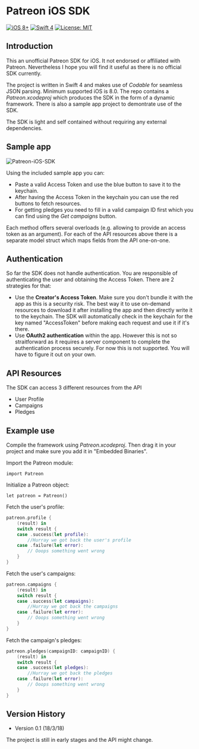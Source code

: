 # Patreon iOS SDK
[![iOS 8+](https://img.shields.io/badge/platform-iOS%209%2B-blue.svg)](https://img.shields.io/badge/platform-iOS%209%2B-blue.svg)
[![Swift 4](https://img.shields.io/badge/language-swift4-f48041.svg)](https://img.shields.io/badge/language-swift4-f48041.svg)
[![License: MIT](https://img.shields.io/badge/license-MIT-lightgrey.svg)](https://img.shields.io/badge/license-MIT-lightgrey.svg)


## Introduction
This an unofficial Patreon SDK for iOS. It not endorsed or affiliated with Patreon. Nevertheless I hope you will find it useful as there is no official SDK currently.

The project is written in Swift 4 and makes use of *Codable* for seamless JSON parsing. Minimum supported iOS is 8.0. The repo contains a *Patreon.xcodeproj* which produces the SDK in the form of a dynamic framework. There is also a sample app project to demontrate use of the SDK.

The SDK is light and self contained without requiring any external dependencies.

## Sample app

![Patreon-iOS-SDK](https://github.com/fotiDim/Patreon-iOS-SDK/raw/master/Screenshots/Patreon-iOS-SDK.png)


Using the included sample app you can:
* Paste a valid Access Token and use the blue button to save it to the keychain.
* After having the Access Token in the keychain you can use the red buttons to fetch resources.
* For getting pledges you need to fill in a valid campaign ID first which you can find using the *Get campaigns* button.

Each method offers several overloads (e.g. allowing to provide an access token as an argument). For each of the API resources above there is a separate model struct which maps fields from the API one-on-one.

## Authentication
So far the SDK does not handle authentication. You are responsible of authenticating the user and obtaining the Access Token. There are 2 strategies for that:
* Use the **Creator's Access Token**. Make sure you don't bundle it with the app as this is a security risk. The best way it to use on-demand resources to download it after installing the app and then directly write it to the keychain. The SDK will automatically check in the keychain for the key named "AccessToken" before making each request and use it if it's there.
* Use **OAuth2 authentication** within the app. However this is not so straitforward as it requires a server component to complete the authentication process securely. For now this is not supported. You will have to figure it out on your own.

## API Resources
The SDK can access 3 different resources from the API
* User Profile
* Campaigns
* Pledges

## Example use
Compile the framework using *Patreon.xcodeproj*. Then drag it in your project and make sure you add it in "Embedded Binaries".

Import the Patreon module:

    import Patreon

Initialize a Patreon object:

    let patreon = Patreon()

Fetch the user's profile:

```swift
patreon.profile {
    (result) in
    switch result {
    case .success(let profile):
        //Hurray we got back the user's profile
    case .failure(let error):
        // Ooops something went wrong
    }
}
```

Fetch the user's campaigns:

```swift
patreon.campaigns {
    (result) in
    switch result {
    case .success(let campaigns):
        //Hurray we got back the campaigns
    case .failure(let error):
        // Ooops something went wrong
    }
}
```

Fetch the campaign's pledges:

```swift
patreon.pledges(campaignID: campaignID) {
    (result) in
    switch result {
    case .success(let pledges):
        //Hurray we got back the pledges
    case .failure(let error):
        // Ooops something went wrong
    }
}
```

## Version History
- Version 0.1 (18/3/18)


The project is still in early stages and the API might change.
